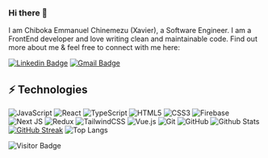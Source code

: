### Hi there 👋

I am Chiboka Emmanuel Chinemezu (Xavier), a Software Engineer. I am a FrontEnd developer and love writing clean and maintainable code. Find out more about me & feel free to connect with me here:

[![Linkedin Badge](https://img.shields.io/badge/-Manlikexavy-blue?style=flat-square&logo=Linkedin&logoColor=white&link=https://www.linkedin.com/in/chiboka-emmanuel-09b356234/)](https://www.linkedin.com/in/chiboka-emmanuel-09b356234/)
[![Gmail Badge](https://img.shields.io/badge/-chibokaxavier@gmail.com-c14438?style=flat-square&logo=Gmail&logoColor=white&link=mailto:chibokaxavier@gmail.com)](mailto:chibokaxavier@gmail.com)
## ⚡ Technologies

![JavaScript](https://img.shields.io/badge/-JavaScript-black?style=flat-square&logo=javascript)
![React](https://img.shields.io/badge/-React-black?style=flat-square&logo=react)
![TypeScript](https://img.shields.io/badge/-TypeScript-007ACC?style=flat-square&logo=typescript)
![HTML5](https://img.shields.io/badge/-HTML5-E34F26?style=flat-square&logo=html5&logoColor=white)
![CSS3](https://img.shields.io/badge/-CSS3-1572B6?style=flat-square&logo=css3)
![Firebase](https://img.shields.io/badge/Firebase-039BE5?style=for-the-badge&logo=Firebase&logoColor=white)
![Next JS](https://img.shields.io/badge/Next-black?style=for-the-badge&logo=next.js&logoColor=white)
![Redux](https://img.shields.io/badge/redux-%23593d88.svg?style=for-the-badge&logo=redux&logoColor=white)
![TailwindCSS](https://img.shields.io/badge/tailwindcss-%2338B2AC.svg?style=for-the-badge&logo=tailwind-css&logoColor=white)
![Vue.js](https://img.shields.io/badge/vuejs-%2335495e.svg?style=for-the-badge&logo=vuedotjs&logoColor=%234FC08D)
![Git](https://img.shields.io/badge/-Git-black?style=flat-square&logo=git)
![GitHub](https://img.shields.io/badge/-GitHub-181717?style=flat-square&logo=github)
![Github Stats](https://github-readme-stats.vercel.app/api?username=Manlikexavy&count_private=true&show_icons=true&include_all_commits=true)
[![GitHub Streak](https://streak-stats.demolab.com/?user=Manlikexavy&currStreakNum=2FD3EB&fire=pink&sideLabels=F00&date_format=[Y.]n.j)](https://git.io/streak-stats)
![Top Langs](https://github-readme-stats.vercel.app/api/top-langs/?username=Manlikexavy&hide=TeX&layout=compact)

![Visitor Badge](https://visitor-badge.laobi.icu/badge?page_id=Manlikexavy.Manlikexavy)
